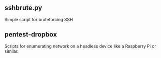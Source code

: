 ## sshbrute.py

Simple script for bruteforcing SSH

## pentest-dropbox

Scripts for enumerating network on a headless device like a Raspberry Pi or similar. 
